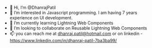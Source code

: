 - 👋 Hi, I’m @DhanrajPatil
- 👀 I’m interested in Javascript programming. I am having 7 years experience on UI development.
- 🌱 I’m currently learning Lightning Web Components
- 💞️ I’m looking to collaborate on Reusable Lightning Web Components
- 📫 you can reach me at dhanraj.patil@hotmail.com or on linkedin - https://www.linkedin.com/in/dhanraj-patil-7ba3ba99/

<!---
DhanrajPatil/DhanrajPatil is a ✨ special ✨ repository because its `README.md` (this file) appears on your GitHub profile.
You can click the Preview link to take a look at your changes.
--->
